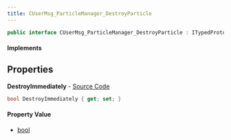 ```yaml
---
title: CUserMsg_ParticleManager_DestroyParticle
---
```


```csharp
public interface CUserMsg_ParticleManager_DestroyParticle : ITypedProtobuf<CUserMsg_ParticleManager_DestroyParticle>, INativeHandle
```

#### Implements

## Properties

**DestroyImmediately** - [Source Code](https://github.com/swiftly-solution/swiftlys2/blob/master/managed/src/SwiftlyS2.Generated/Protobufs/Interfaces/CUserMsg_ParticleManager_DestroyParticle.cs#L13)

```csharp
bool DestroyImmediately { get; set; }
```

#### Property Value

- [bool](https://learn.microsoft.com/dotnet/api/system.boolean)

